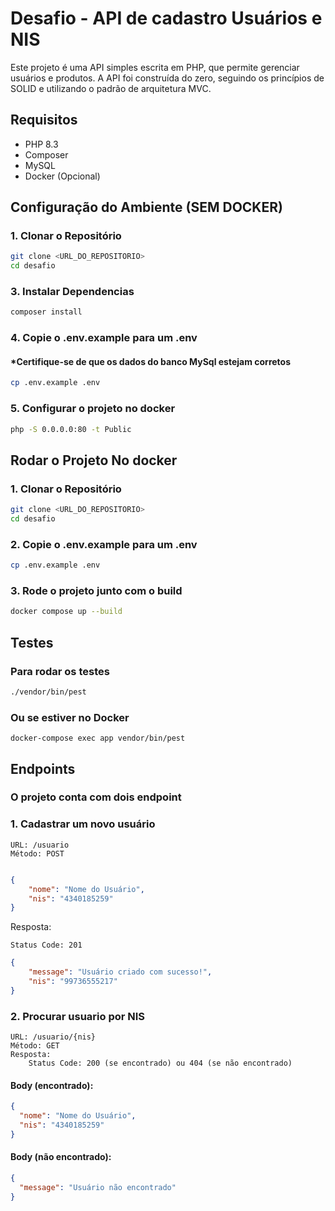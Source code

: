 # Desafio - API de cadastro Usuários e NIS 

Este projeto é uma API simples escrita em PHP, que permite gerenciar usuários e produtos. A API foi construída do zero, seguindo os princípios de SOLID e utilizando o padrão de arquitetura MVC.

## Requisitos

- PHP 8.3
- Composer
- MySQL
- Docker (Opcional)

## Configuração do Ambiente (SEM DOCKER) 

### 1. Clonar o Repositório

```bash
git clone <URL_DO_REPOSITORIO>
cd desafio
```

### 3. Instalar Dependencias

```bash
composer install
```
### 4. Copie o .env.example para um .env
#### *Certifique-se de que os dados do banco MySql estejam corretos
```bash
cp .env.example .env
```
### 5. Configurar o projeto no docker

```bash
php -S 0.0.0.0:80 -t Public
```

## Rodar o Projeto No docker
### 1. Clonar o Repositório

```bash
git clone <URL_DO_REPOSITORIO>
cd desafio
```
### 2. Copie o .env.example para um .env
```bash
cp .env.example .env
```
### 3. Rode o projeto junto com o build
```bash
docker compose up --build
```

## Testes
### Para rodar os testes
```bash
./vendor/bin/pest
```
### Ou se estiver no Docker
```
docker-compose exec app vendor/bin/pest
```

## Endpoints

### O projeto conta com dois endpoint

### 1. Cadastrar um novo usuário
    URL: /usuario
    Método: POST

```json

{
    "nome": "Nome do Usuário",
    "nis": "4340185259"
}
```
Resposta:

    Status Code: 201

```json
{ 
    "message": "Usuário criado com sucesso!",
    "nis": "99736555217"
}
```

### 2. Procurar usuario por NIS

    URL: /usuario/{nis}
    Método: GET
    Resposta:
        Status Code: 200 (se encontrado) ou 404 (se não encontrado)
#### Body (encontrado):

```json
{
  "nome": "Nome do Usuário",
  "nis": "4340185259"
}
```
#### Body (não encontrado):

```json
{
  "message": "Usuário não encontrado"
}
```